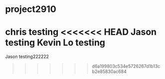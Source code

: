 # project2910

chris testing
<<<<<<< HEAD
Jason testing
Kevin Lo testing
=======
Jason testing222222
>>>>>>> d6a199803c534e5726267d1b13cb2e85830ac684
